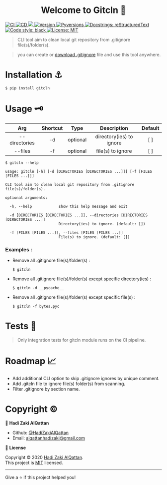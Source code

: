 <h1 align="center">Welcome to Gitcln 👋</h1>
<p>
  <a href="https://github.com/HadiZakiAlQattan/gitcln/actions?query=workflow%3ACI"><img alt="CI" src="https://github.com/HadiZakiAlQattan/gitcln/workflows/CI/badge.svg"/>
  </a>
  <a href="https://github.com/HadiZakiAlQattan/gitcln/actions?query=workflow%3ACD"><img alt="CD" src="https://github.com/HadiZakiAlQattan/gitcln/workflows/CD/badge.svg"/>
  </a>
  <a href="https://www.codacy.com?utm_source=github.com&amp;utm_medium=referral&amp;utm_content=HadiZakiAlQattan/gitcln&amp;utm_campaign=Badge_Grade"><img src="https://api.codacy.com/project/badge/Grade/83e7567f13a3406a81bcc37f7f5289f6"/>
  </a>
  <a href="https://pypi.org/project/gitcln/" target="_blank">  
    <img alt="Version" src="https://img.shields.io/github/release/HadiZakiAlQattan/gitcln.svg" />
  </a>
  <a href="https://pypi.org/project/gitcln/"><img alt="Pyversions" src="https://img.shields.io/pypi/pyversions/gitcln.svg">
  </a>
  <a href="https://docutils.sourceforge.io/rst.html"><img alt="Docstrings: reStructuredText" src="https://img.shields.io/badge/docstrings-reStructuredText-gree.svg">
  </a>
  <a href="https://github.com/psf/black"><img alt="Code style: black" src="https://img.shields.io/badge/code%20style-black-000000.svg">
  </a>
  <a href="https://github.com/HadiZakiAlQattan/sudoku/blob/master/LICENSE" target="_blank">  
    <img alt="License: MIT" src="https://img.shields.io/badge/License-MIT-blue.svg" />
  </a>
</p>

  > CLI tool aim to clean local git repository from .gitignore file(s)/folder(s).

  > you can create or [download .gitignore](https://github.com/github/gitignore) file and use this tool anywhere.

# Installation ⚓

```shell 
$ pip install gitcln
```

# Usage 🗝

|Arg|Shortcut|Type|Description|Default|
|:---:|:---:|:---:|:---:|:---:|
|--directories|-d|optional|directory(ies) to ignore|[ ]|
|--files|-f|optional|file(s) to ignore|[ ]|
```shell 
$ gitcln --help
```
```shell
usage: gitcln [-h] [-d [DIRECTORIES [DIRECTORIES ...]]] [-f [FILES [FILES ...]]]

CLI tool aim to clean local git repository from .gitignore file(s)/folder(s).

optional arguments:

  -h, --help            show this help message and exit

  -d [DIRECTORIES [DIRECTORIES ...]], --directories [DIRECTORIES [DIRECTORIES ...]]
                        Directory(ies) to ignore. (default: [])

  -f [FILES [FILES ...]], --files [FILES [FILES ...]]
                        File(s) to ignore. (default: [])
```

### Examples : 

- Remove all .gitignore file(s)/folder(s) :
    ```shell 
    $ gitcln
    ```
- Remove all .gitignore file(s)/folder(s) except specific directory(ies) :
    ```shell 
    $ gitcln -d __pycache__
    ```
- Remove all .gitignore file(s)/folder(s) except specific file(s) :
    ```shell 
    $ gitcln -f bytes.pyc
    ```

# Tests 🧪

  > Only integration tests for gitcln module runs on the CI pipeline.

# Roadmap 📈

* Add additional CLI option to skip .gitignore ignores by unique comment.
* Add .gitcln file to ignore file(s) folder(s) from scanning.
* Filter .gitignore by section name.

# Copyright ©

👤 **Hadi Zaki AlQattan**

* Github: [@HadiZakiAlQattan](https://github.com/HadiZakiAlQattan)
* Email: <alqattanhadizaki@gmail.com>

📝 **License**

Copyright © 2020 [Hadi Zaki AlQattan](https://github.com/HadiZakiAlQattan).<br />
This project is [MIT](https://github.com/HadiZakiAlQattan/sudoku/blob/master/LICENSE) licensed.

***
Give a ⭐️ if this project helped you!
